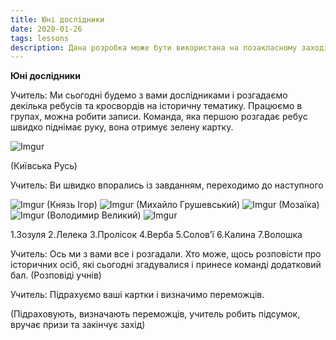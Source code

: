 ```yaml
---
title: Юні дослідники
date: 2020-01-26
tags: lessons
description: Дана розробка може бути використана на позакласному заході або на уроці тематичного оцінювання у 5 класі
---
```


**Юні дослідники**


Учитель: Ми сьогодні будемо з вами дослідниками і розгадаємо декілька ребусів та кросвордів на історичну тематику.  Працюємо в групах, можна робити записи.  Команда, яка першою розгадає ребус швидко піднімає руку, вона отримує зелену картку.
 
![Imgur](https://i.imgur.com/Gd91CCy.png)

(Київська Русь)

Учитель: Ви швидко впорались із завданням, переходимо до наступного

![Imgur](https://i.imgur.com/x6HvyLK.png)
(Князь Ігор)
![Imgur](https://i.imgur.com/6JBdG6t.png)
(Михайло Грушевський)
![Imgur](https://i.imgur.com/ELDwINN.png)
(Мозаїка)
![Imgur](https://i.imgur.com/0qbHPpv.png)
(Володимир Великий)
![Imgur](https://i.imgur.com/iwfsdV0.png)

1.Зозуля
2.Лелека
3.Пролісок
4.Верба
5.Солов’ї
6.Калина
7.Волошка



Учитель: Ось ми з вами все і розгадали. 
Хто може, щось розповісти про історичних осіб, які сьогодні згадувалися і принесе команді додатковий бал.
(Розповіді учнів)


Учитель: Підрахуємо ваші картки і визначимо переможців.

(Підраховують, визначають переможців, учитель робить підсумок, вручає призи та закінчує захід)
